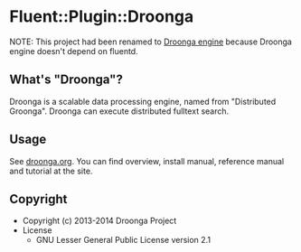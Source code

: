 # Fluent::Plugin::Droonga

NOTE: This project had been renamed to
[Droonga engine](https://github.com/droonga/droonga-engine) because
Droonga engine doesn't depend on fluentd.

## What's "Droonga"?

Droonga is a scalable data processing engine, named from "Distributed
Groonga". Droonga can execute distributed fulltext search.

## Usage

See [droonga.org](http://droonga.org/). You can find overview, install
manual, reference manual and tutorial at the site.

## Copyright

* Copyright (c) 2013-2014 Droonga Project
* License
  * GNU Lesser General Public License version 2.1
